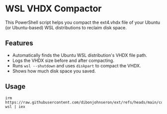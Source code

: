 # WSL VHDX Compactor

This PowerShell script helps you compact the ext4.vhdx file of your Ubuntu (or Ubuntu-based) WSL distributions to reclaim disk space.

## Features
- Automatically finds the Ubuntu WSL distribution's VHDX file path.
- Logs the VHDX size before and after compacting.
- Runs `wsl --shutdown` and uses `diskpart` to compact the VHDX.
- Shows how much disk space you saved.

## Usage
```
irm https://raw.githubusercontent.com/dibonjohnseron/ext/refs/heads/main/compact-wsl | iex
```
